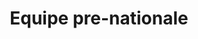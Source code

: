 ---
title: "Equipe pre-nationale"
schedule: ["mardi: 19h30 à 21h", "jeudi: 19h30 à 21h"]
gear: ["casque-adulte","coudieres-adulte","gants","jambieres","coquille","rollers","crosse","pantalon", "culotte", "gilet"]
players: []
---